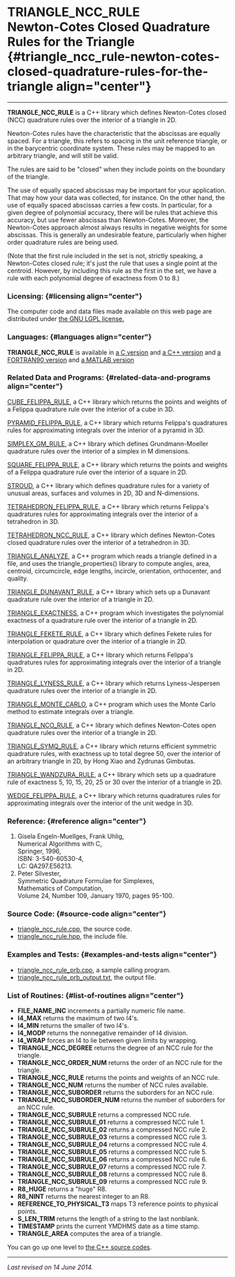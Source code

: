 TRIANGLE\_NCC\_RULE\
Newton-Cotes Closed Quadrature Rules for the Triangle {#triangle_ncc_rule-newton-cotes-closed-quadrature-rules-for-the-triangle align="center"}
=====================================================

------------------------------------------------------------------------

**TRIANGLE\_NCC\_RULE** is a C++ library which defines Newton-Cotes
closed (NCC) quadrature rules over the interior of a triangle in 2D.

Newton-Cotes rules have the characteristic that the abscissas are
equally spaced. For a triangle, this refers to spacing in the unit
reference triangle, or in the barycentric coordinate system. These rules
may be mapped to an arbitrary triangle, and will still be valid.

The rules are said to be "closed" when they include points on the
boundary of the triangle.

The use of equally spaced abscissas may be important for your
application. That may how your data was collected, for instance. On the
other hand, the use of equally spaced abscissas carries a few costs. In
particular, for a given degree of polynomial accuracy, there will be
rules that achieve this accuracy, but use fewer abscissas than
Newton-Cotes. Moreover, the Newton-Cotes approach almost always results
in negative weights for some abscissas. This is generally an undesirable
feature, particularly when higher order quadrature rules are being used.

(Note that the first rule included in the set is not, strictly speaking,
a Newton-Cotes closed rule; it's just the rule that uses a single point
at the centroid. However, by including this rule as the first in the
set, we have a rule with each polynomial degree of exactness from 0 to
8.)

### Licensing: {#licensing align="center"}

The computer code and data files made available on this web page are
distributed under [the GNU LGPL license.](../../txt/gnu_lgpl.txt)

### Languages: {#languages align="center"}

**TRIANGLE\_NCC\_RULE** is available in [a C
version](../../c_src/triangle_ncc_rule/triangle_ncc_rule.html) and [a
C++ version](../../cpp_src/triangle_ncc_rule/triangle_ncc_rule.html) and
[a FORTRAN90
version](../../f_src/triangle_ncc_rule/triangle_ncc_rule.html) and [a
MATLAB version](../../m_src/triangle_ncc_rule/triangle_ncc_rule.html)

### Related Data and Programs: {#related-data-and-programs align="center"}

[CUBE\_FELIPPA\_RULE](../../cpp_src/cube_felippa_rule/cube_felippa_rule.html),
a C++ library which returns the points and weights of a Felippa
quadrature rule over the interior of a cube in 3D.

[PYRAMID\_FELIPPA\_RULE](../../cpp_src/pyramid_felippa_rule/pyramid_felippa_rule.html),
a C++ library which returns Felippa's quadratures rules for
approximating integrals over the interior of a pyramid in 3D.

[SIMPLEX\_GM\_RULE](../../cpp_src/simplex_gm_rule/simplex_gm_rule.html),
a C++ library which defines Grundmann-Moeller quadrature rules over the
interior of a simplex in M dimensions.

[SQUARE\_FELIPPA\_RULE](../../cpp_src/square_felippa_rule/square_felippa_rule.html),
a C++ library which returns the points and weights of a Felippa
quadrature rule over the interior of a square in 2D.

[STROUD](../../cpp_src/stroud/stroud.html), a C++ library which defines
quadrature rules for a variety of unusual areas, surfaces and volumes in
2D, 3D and N-dimensions.

[TETRAHEDRON\_FELIPPA\_RULE](../../cpp_src/tetrahedron_felippa_rule/tetrahedron_felippa_rule.html),
a C++ library which returns Felippa's quadratures rules for
approximating integrals over the interior of a tetrahedron in 3D.

[TETRAHEDRON\_NCC\_RULE](../../cpp_src/tetrahedron_ncc_rule/tetrahedron_ncc_rule.html),
a C++ library which defines Newton-Cotes closed quadrature rules over
the interior of a tetrahedron in 3D.

[TRIANGLE\_ANALYZE](../../cpp_src/triangle_analyze/triangle_analyze.html),
a C++ program which reads a triangle defined in a file, and uses the
triangle\_properties() library to compute angles, area, centroid,
circumcircle, edge lengths, incircle, orientation, orthocenter, and
quality.

[TRIANGLE\_DUNAVANT\_RULE](../../cpp_src/triangle_dunavant_rule/triangle_dunavant_rule.html),
a C++ library which sets up a Dunavant quadrature rule over the interior
of a triangle in 2D.

[TRIANGLE\_EXACTNESS](../../cpp_src/triangle_exactness/triangle_exactness.html),
a C++ program which investigates the polynomial exactness of a
quadrature rule over the interior of a triangle in 2D.

[TRIANGLE\_FEKETE\_RULE](../../cpp_src/triangle_fekete_rule/triangle_fekete_rule.html),
a C++ library which defines Fekete rules for interpolation or quadrature
over the interior of a triangle in 2D.

[TRIANGLE\_FELIPPA\_RULE](../../cpp_src/triangle_felippa_rule/triangle_felippa_rule.html),
a C++ library which returns Felippa's quadratures rules for
approximating integrals over the interior of a triangle in 2D.

[TRIANGLE\_LYNESS\_RULE](../../cpp_src/triangle_lyness_rule/triangle_lyness_rule.html),
a C++ library which returns Lyness-Jespersen quadrature rules over the
interior of a triangle in 2D.

[TRIANGLE\_MONTE\_CARLO](../../cpp_src/triangle_monte_carlo/triangle_monte_carlo.html),
a C++ program which uses the Monte Carlo method to estimate integrals
over a triangle.

[TRIANGLE\_NCO\_RULE](../../cpp_src/triangle_nco_rule/triangle_nco_rule.html),
a C++ library which defines Newton-Cotes open quadrature rules over the
interior of a triangle in 2D.

[TRIANGLE\_SYMQ\_RULE](../../cpp_src/triangle_symq_rule/triangle_symq_rule.html),
a C++ library which returns efficient symmetric quadrature rules, with
exactness up to total degree 50, over the interior of an arbitrary
triangle in 2D, by Hong Xiao and Zydrunas Gimbutas.

[TRIANGLE\_WANDZURA\_RULE](../../cpp_src/triangle_wandzura_rule/triangle_wandzura_rule.html),
a C++ library which sets up a quadrature rule of exactness 5, 10, 15,
20, 25 or 30 over the interior of a triangle in 2D.

[WEDGE\_FELIPPA\_RULE](../../cpp_src/wedge_felippa_rule/wedge_felippa_rule.html),
a C++ library which returns quadratures rules for approximating
integrals over the interior of the unit wedge in 3D.

### Reference: {#reference align="center"}

1.  Gisela Engeln-Muellges, Frank Uhlig,\
    Numerical Algorithms with C,\
    Springer, 1996,\
    ISBN: 3-540-60530-4,\
    LC: QA297.E56213.
2.  Peter Silvester,\
    Symmetric Quadrature Formulae for Simplexes,\
    Mathematics of Computation,\
    Volume 24, Number 109, January 1970, pages 95-100.

### Source Code: {#source-code align="center"}

-   [triangle\_ncc\_rule.cpp](triangle_ncc_rule.cpp), the source code.
-   [triangle\_ncc\_rule.hpp](triangle_ncc_rule.hpp), the include file.

### Examples and Tests: {#examples-and-tests align="center"}

-   [triangle\_ncc\_rule\_prb.cpp](triangle_ncc_rule_prb.cpp), a sample
    calling program.
-   [triangle\_ncc\_rule\_prb\_output.txt](triangle_ncc_rule_prb_output.txt),
    the output file.

### List of Routines: {#list-of-routines align="center"}

-   **FILE\_NAME\_INC** increments a partially numeric file name.
-   **I4\_MAX** returns the maximum of two I4's.
-   **I4\_MIN** returns the smaller of two I4's.
-   **I4\_MODP** returns the nonnegative remainder of I4 division.
-   **I4\_WRAP** forces an I4 to lie between given limits by wrapping.
-   **TRIANGLE\_NCC\_DEGREE** returns the degree of an NCC rule for the
    triangle.
-   **TRIANGLE\_NCC\_ORDER\_NUM** returns the order of an NCC rule for
    the triangle.
-   **TRIANGLE\_NCC\_RULE** returns the points and weights of an NCC
    rule.
-   **TRIANGLE\_NCC\_NUM** returns the number of NCC rules available.
-   **TRIANGLE\_NCC\_SUBORDER** returns the suborders for an NCC rule.
-   **TRIANGLE\_NCC\_SUBORDER\_NUM** returns the number of suborders for
    an NCC rule.
-   **TRIANGLE\_NCC\_SUBRULE** returns a compressed NCC rule.
-   **TRIANGLE\_NCC\_SUBRULE\_01** returns a compressed NCC rule 1.
-   **TRIANGLE\_NCC\_SUBRULE\_02** returns a compressed NCC rule 2.
-   **TRIANGLE\_NCC\_SUBRULE\_03** returns a compressed NCC rule 3.
-   **TRIANGLE\_NCC\_SUBRULE\_04** returns a compressed NCC rule 4.
-   **TRIANGLE\_NCC\_SUBRULE\_05** returns a compressed NCC rule 5.
-   **TRIANGLE\_NCC\_SUBRULE\_06** returns a compressed NCC rule 6.
-   **TRIANGLE\_NCC\_SUBRULE\_07** returns a compressed NCC rule 7.
-   **TRIANGLE\_NCC\_SUBRULE\_08** returns a compressed NCC rule 8.
-   **TRIANGLE\_NCC\_SUBRULE\_09** returns a compressed NCC rule 9.
-   **R8\_HUGE** returns a "huge" R8.
-   **R8\_NINT** returns the nearest integer to an R8.
-   **REFERENCE\_TO\_PHYSICAL\_T3** maps T3 reference points to physical
    points.
-   **S\_LEN\_TRIM** returns the length of a string to the last
    nonblank.
-   **TIMESTAMP** prints the current YMDHMS date as a time stamp.
-   **TRIANGLE\_AREA** computes the area of a triangle.

You can go up one level to [the C++ source codes](../cpp_src.html).

------------------------------------------------------------------------

*Last revised on 14 June 2014.*
